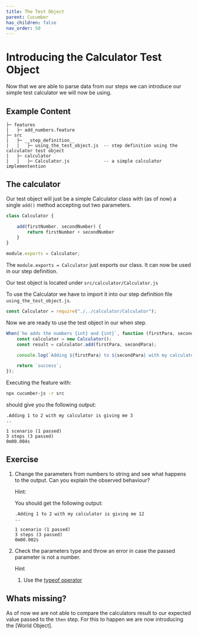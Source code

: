 ```yaml
---
title: The Test Object
parent: Cucumber
has_children: false
nav_order: 50
---
```


# Introducing the Calculator Test Object

Now that we are able to parse data from our steps we can introduce our simple test 
calculator we will now be using.


## Example Content

````
├─ features
|   ├─ add_numbers.feature 
├─ src
|   ├─ __step_definition__
|   |   ├─ using_the_test_object.js  -- step definition using the calculator test object
|   ├─ calculator
|   |   ├─ Calculator.js             -- a simple calculator implementention
````


## The calculator

Our test object will just be a simple Calculator class with (as of now) a single ``add()`` method
accepting out two parameters.

````javascript
class Calculator {

    add(firstNumber, secondNumber) {
        return firstNumber + secondNumber
    }
}

module.exports = Calculator;
````

The ``module.exports = Calculator`` just exports our class. It can now be used in our step definition.

Our test object is located under ``src/calculator/Calculator.js``

To use the Calculator we have to import it into our step definition file ``using_the_test_object.js``.

````javascript
const Calculator = require("./../calculator/Calculator");
````

Now we are ready to use the test object in our when step.

````javascript
When(`he adds the numbers {int} and {int}`, function (firstPara, secondPara) {
    const calculator = new Calculator();
    const result = calculator.add(firstPara, secondPara);

    console.log(`Adding ${firstPara} to ${secondPara} with my calculator is giving me ${result}`);

    return `success`;
});
````

Executing the feature with:

````bash
npx cucumber-js -r src
````

should give you the following output:

````text
.Adding 1 to 2 with my calculator is giving me 3
..

1 scenario (1 passed)
3 steps (3 passed)
0m00.004s
````

## Exercise

1. Change the parameters from numbers to string and see what happens to the output. 
Can you explain the observed behaviour?
    
    Hint:
    
    You should get the following output:
    
    ````text
    .Adding 1 to 2 with my calculator is giving me 12
    ..
    
    1 scenario (1 passed)
    3 steps (3 passed)
    0m00.002s
    ````
    
1. Check the parameters type and throw an error in case the passed parameter is not a number.
    
    Hint
    
    1. Use the [typeof operator](https://developer.mozilla.org/en-US/docs/Web/JavaScript/Reference/Operators/typeof)
    
    
## Whats missing?

As of now we are not able to compare the calculators result to our expected value passed to the ``then`` step. 
For this to happen we are now introducing the [World Object].